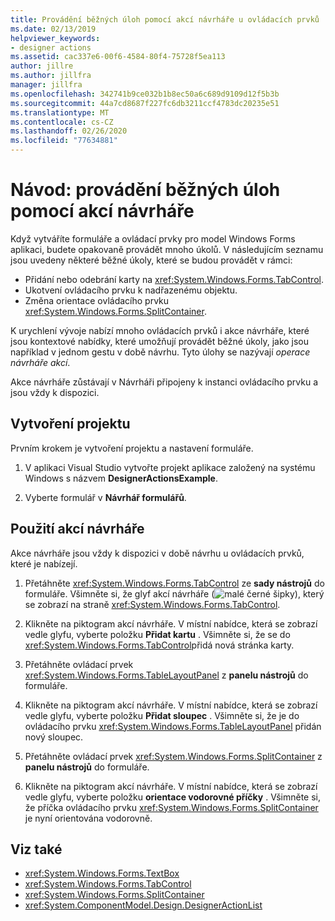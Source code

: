 ```yaml
---
title: Provádění běžných úloh pomocí akcí návrháře u ovládacích prvků
ms.date: 02/13/2019
helpviewer_keywords:
- designer actions
ms.assetid: cac337e6-00f6-4584-80f4-75728f5ea113
author: jillre
ms.author: jillfra
manager: jillfra
ms.openlocfilehash: 342741b9ce032b1b8ec50a6c689d9109d12f5b3b
ms.sourcegitcommit: 44a7cd8687f227fc6db3211ccf4783dc20235e51
ms.translationtype: MT
ms.contentlocale: cs-CZ
ms.lasthandoff: 02/26/2020
ms.locfileid: "77634881"
---
```

# <a name="walkthrough-perform-common-tasks-using-designer-actions"></a>Návod: provádění běžných úloh pomocí akcí návrháře

Když vytváříte formuláře a ovládací prvky pro model Windows Forms aplikaci, budete opakovaně provádět mnoho úkolů. V následujícím seznamu jsou uvedeny některé běžné úkoly, které se budou provádět v rámci:

- Přidání nebo odebrání karty na <xref:System.Windows.Forms.TabControl>.
- Ukotvení ovládacího prvku k nadřazenému objektu.
- Změna orientace ovládacího prvku <xref:System.Windows.Forms.SplitContainer>.

K urychlení vývoje nabízí mnoho ovládacích prvků i akce návrháře, které jsou kontextové nabídky, které umožňují provádět běžné úkoly, jako jsou například v jednom gestu v době návrhu. Tyto úlohy se nazývají *operace návrháře akcí*.

Akce návrháře zůstávají v Návrháři připojeny k instanci ovládacího prvku a jsou vždy k dispozici.

## <a name="create-the-project"></a>Vytvoření projektu

Prvním krokem je vytvoření projektu a nastavení formuláře.

1. V aplikaci Visual Studio vytvořte projekt aplikace založený na systému Windows s názvem **DesignerActionsExample**.

2. Vyberte formulář v **Návrhář formulářů**.

## <a name="use-designer-actions"></a>Použití akcí návrháře

Akce návrháře jsou vždy k dispozici v době návrhu u ovládacích prvků, které je nabízejí.

1. Přetáhněte <xref:System.Windows.Forms.TabControl> ze **sady nástrojů** do formuláře. Všimněte si, že glyf akcí návrháře (![malé černé šipky](./media/designer-actions-glyph.gif)), který se zobrazí na straně <xref:System.Windows.Forms.TabControl>.

2. Klikněte na piktogram akcí návrháře. V místní nabídce, která se zobrazí vedle glyfu, vyberte položku **Přidat kartu** . Všimněte si, že se do <xref:System.Windows.Forms.TabControl>přidá nová stránka karty.

3. Přetáhněte ovládací prvek <xref:System.Windows.Forms.TableLayoutPanel> z **panelu nástrojů** do formuláře.

4. Klikněte na piktogram akcí návrháře. V místní nabídce, která se zobrazí vedle glyfu, vyberte položku **Přidat sloupec** . Všimněte si, že je do ovládacího prvku <xref:System.Windows.Forms.TableLayoutPanel> přidán nový sloupec.

5. Přetáhněte ovládací prvek <xref:System.Windows.Forms.SplitContainer> z **panelu nástrojů** do formuláře.

6. Klikněte na piktogram akcí návrháře. V místní nabídce, která se zobrazí vedle glyfu, vyberte položku **orientace vodorovné příčky** . Všimněte si, že příčka ovládacího prvku <xref:System.Windows.Forms.SplitContainer> je nyní orientována vodorovně.

## <a name="see-also"></a>Viz také

- <xref:System.Windows.Forms.TextBox>
- <xref:System.Windows.Forms.TabControl>
- <xref:System.Windows.Forms.SplitContainer>
- <xref:System.ComponentModel.Design.DesignerActionList>
